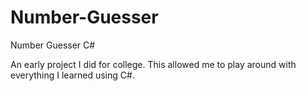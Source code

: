 # Number-Guesser
Number Guesser C#

An early project I did for college. This allowed me to play around with everything I learned using C#.
